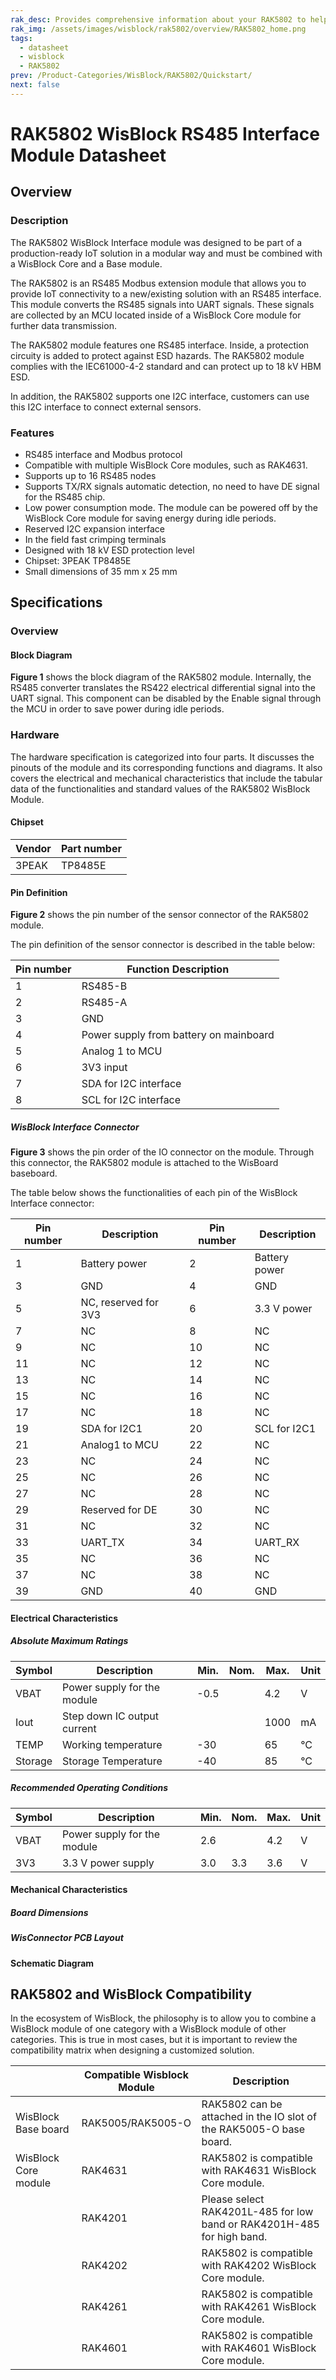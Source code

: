 ```yaml
---
rak_desc: Provides comprehensive information about your RAK5802 to help you use it. This information includes technical specifications, characteristics, and requirements, and it also discusses the device components.
rak_img: /assets/images/wisblock/rak5802/overview/RAK5802_home.png
tags:
  - datasheet
  - wisblock
  - RAK5802
prev: /Product-Categories/WisBlock/RAK5802/Quickstart/
next: false
---
```


# RAK5802 WisBlock RS485 Interface Module Datasheet

## Overview

### Description

The RAK5802 WisBlock Interface module was designed to be part of a production-ready IoT solution in a modular way and must be combined with a WisBlock Core and a Base module. 

The RAK5802 is an RS485 Modbus extension module that allows you to provide IoT connectivity to a new/existing solution with an RS485 interface. This module converts the RS485 signals into UART signals. These signals are collected by an MCU located inside of a WisBlock Core module for further data transmission. 

The RAK5802 module features one RS485 interface. Inside, a protection circuity is added to protect against ESD hazards. The RAK5802 module complies with the IEC61000-4-2 standard and can protect up to 18&nbsp;kV HBM ESD.

In addition, the RAK5802 supports one I2C interface, customers can use this I2C interface to connect external sensors.


### Features

* RS485 interface and Modbus protocol
* Compatible with multiple WisBlock Core modules, such as RAK4631.
* Supports up to 16 RS485 nodes
* Supports TX/RX signals automatic detection, no need to have DE signal for the RS485 chip.
* Low power consumption mode. The module can be powered off by the WisBlock Core module for saving energy during idle periods. 
* Reserved I2C expansion interface
* In the field fast crimping terminals
* Designed with 18&nbsp;kV ESD protection level
* Chipset: 3PEAK TP8485E
* Small dimensions of 35&nbsp;mm x 25&nbsp;mm

## Specifications

### Overview

#### Block Diagram
**Figure 1** shows the block diagram of the RAK5802 module. Internally, the RS485 converter translates the RS422 electrical differential signal into the UART signal. This component can be disabled by the Enable signal through the MCU in order to save power during idle periods.

<rk-img
  src="/assets/images/wisblock/rak5802/datasheet/block-diagram.png"
  width="50%"
  caption="RAK5802 block diagram"
/>

### Hardware

The hardware specification is categorized into four parts. It discusses the pinouts of the module and its corresponding functions and diagrams. It also covers the electrical and mechanical characteristics that include the tabular data of the functionalities and standard values of the RAK5802 WisBlock Module.

#### Chipset

| Vendor | Part number |
| ------ | ----------- |
| 3PEAK  | TP8485E     |

#### Pin Definition

**Figure 2** shows the pin number of the sensor connector of the RAK5802 module.

<rk-img
  src="/assets/images/wisblock/rak5802/datasheet/RAK5802-pinout.png"
  width="60%"
  caption="RAK5802 sensor connector"
/>

The pin definition of the sensor connector is described in the table below:

| **Pin number** | **Function Description**               |
| -------------- | -------------------------------------- |
| 1              | RS485-B                                |
| 2              | RS485-A                                |
| 3              | GND                                    |
| 4              | Power supply from battery on mainboard |
| 5              | Analog 1 to MCU                        |
| 6              | 3V3 input                              |
| 7              | SDA for I2C interface                  |
| 8              | SCL for I2C interface                  |


#####  WisBlock Interface Connector

**Figure 3** shows the pin order of the IO connector on the module. Through this connector, the RAK5802 module is attached to the WisBoard baseboard. 

<rk-img
  src="/assets/images/wisblock/rak5802/datasheet/wisconnector-pins.png"
  width="50%"
  caption="RAK5802 internal WisBlock Interface connector."
/>

The table below shows the functionalities of each pin of the WisBlock Interface connector: 

| **Pin number** | **Description**      | **Pin number** | **Description**  |
| -------------- | -------------------- | -------------- | ---------------- |
| 1              | Battery power        | 2              | Battery power    |
| 3              | GND                  | 4              | GND              |
| 5              | NC, reserved for 3V3 | 6              | 3.3&nbsp;V power |
| 7              | NC                   | 8              | NC               |
| 9              | NC                   | 10             | NC               |
| 11             | NC                   | 12             | NC               |
| 13             | NC                   | 14             | NC               |
| 15             | NC                   | 16             | NC               |
| 17             | NC                   | 18             | NC               |
| 19             | SDA for I2C1         | 20             | SCL for I2C1     |
| 21             | Analog1 to MCU       | 22             | NC               |
| 23             | NC                   | 24             | NC               |
| 25             | NC                   | 26             | NC               |
| 27             | NC                   | 28             | NC               |
| 29             | Reserved for DE      | 30             | NC               |
| 31             | NC                   | 32             | NC               |
| 33             | UART_TX              | 34             | UART_RX          |
| 35             | NC                   | 36             | NC               |
| 37             | NC                   | 38             | NC               |
| 39             | GND                  | 40             | GND              |

#### Electrical Characteristics

##### Absolute Maximum Ratings

| **Symbol** | **Description**             | **Min.** | **Nom.** | **Max.** | **Unit** |
| ---------- | --------------------------- | -------- | -------- | -------- | -------- |
| VBAT       | Power supply for the module | -0.5     |          | 4.2      | V        |
| Iout       | Step down IC output current |          |          | 1000     | mA       |
| TEMP       | Working temperature         | -30      |          | 65       | °C       |
| Storage    | Storage Temperature         | -40      |          | 85       | °C       |


##### Recommended Operating Conditions

| **Symbol** | **Description**             | **Min.** | **Nom.** | **Max.** | **Unit** |
| ---------- | --------------------------- | -------- | -------- | -------- | -------- |
| VBAT       | Power supply for the module | 2.6      |          | 4.2      | V        |
| 3V3        | 3.3&nbsp;V power supply     | 3.0      | 3.3      | 3.6      | V        |

#### Mechanical Characteristics

##### Board Dimensions

<rk-img
  src="/assets/images/wisblock/rak5802/datasheet/board-dimensions.png"
  width="80%"
  caption="RAK5802 dimensions"
/>

##### WisConnector PCB Layout

<rk-img
  src="/assets/images/wisblock/rak5802/datasheet/MxxS1003K6M.png"
  width="100%"
  caption="WisConnector PCB footprint and recommendations"
/>

#### Schematic Diagram

<rk-img
  src="/assets/images/wisblock/rak5802/datasheet/schematic.png"
  width="100%"
  caption="RAK5802 schematic diagram"
/>

## RAK5802 and WisBlock Compatibility

In the ecosystem of WisBlock, the philosophy is to allow you to combine a WisBlock module of one category with a WisBlock module of other categories. This is true in most cases, but it is important to review the compatibility matrix when designing a customized solution. 

|                      | **Compatible Wisblock Module** | **Description**                                                        |
| -------------------- | ------------------------------ | ---------------------------------------------------------------------- |
| WisBlock Base board  | RAK5005/RAK5005-O              | RAK5802 can be attached in the IO slot of the RAK5005-O base board.    |
| WisBlock Core module | RAK4631                        | RAK5802 is compatible with RAK4631 WisBlock Core module.               |
|                      | RAK4201                        | Please select RAK4201L-485 for low band or RAK4201H-485 for high band. |
|                      | RAK4202                        | RAK5802 is compatible with RAK4202 WisBlock Core module.               |
|                      | RAK4261                        | RAK5802 is compatible with RAK4261 WisBlock Core module.               |
|                      | RAK4601                        | RAK5802 is compatible with RAK4601 WisBlock Core module.               |